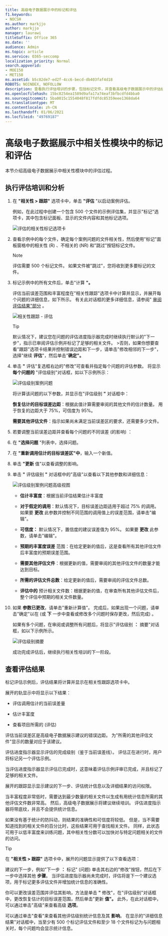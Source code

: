 ```yaml
---
title: 高级电子数据展示中的标记和评估
f1.keywords:
- NOCSH
ms.author: markjjo
author: markjjo
manager: laurawi
titleSuffix: Office 365
ms.date: ''
audience: Admin
ms.topic: article
ms.service: O365-seccomp
localization_priority: Normal
search.appverid:
- MOE150
- MET150
ms.assetid: b5c82de7-ed2f-4cc6-becd-db403faf4d18
ROBOTS: NOINDEX, NOFOLLOW
description: 查看执行评估培训的步骤，包括标记文件，并查看高级电子数据展示中的评估结果。
ms.openlocfilehash: 15bc8254ea1589d9afa17a74eaf3bfbcdfd4bba0
ms.sourcegitcommit: 5ba0015c1554048f817fdfdc85359eee1368da64
ms.translationtype: MT
ms.contentlocale: zh-CN
ms.lasthandoff: 01/06/2021
ms.locfileid: "49769187"
---
```

# <a name="tagging-and-assessment-in-the-relevance-module-in-advanced-ediscovery"></a>高级电子数据展示中相关性模块中的标记和评估
  
本节介绍高级电子数据展示中相关性模块中的评估过程。
  
## <a name="performing-assessment-training-and-analysis"></a>执行评估培训和分析

1. 在 **"相关性 \> 跟踪"** 选项卡中，单击 **"评估** "以启动案例评估。

    例如，在此过程中创建一个包含 500 个文件的示例评估集，并显示"标记"选项卡，其中包含标记面板、显示的文件内容和其他标记选项。 

    ![评估的相关性标记选项卡](../media/c8acf891-b1cd-4344-816c-eabb8cbbe742.png)
  
2. 查看示例中的每个文件，确定每个案例问题的文件相关性，然后使用"标记"面板窗格中的相关性 (R) 、不相关的 (NR) 和"跳过"按钮标记文件。  

    > [!NOTE]
    >  评估需要 500 个标记文件。 如果文件被"跳过"，您将收到更多要标记的文件。 
  
3. 标记示例中的所有文件后，单击"计算 **"。**

    评估当前误差范围和丰富程度在"相关性跟踪"选项卡中计算并显示，并展开每个问题的详细信息，如下所示。 有关此对话框的更多详细信息，请参阅" [审阅评估结果"部分](#reviewing-assessment-results) 。

    ![相关性跟踪 - 评估](../media/da911ba5-8678-40d6-9ad5-fd0b058355c1.png)
  
    > [!TIP]
    > 默认情况下，建议您在问题的评估进度指示器完成时继续执行默认的"下一步"，指示已审阅评估示例并标记了足够的相关文件。 >否则，如果你想要查看"跟踪"选项卡结果并控制错误边距和下一步，请单击"修改相邻的下一步"，选择"继续 **评估**"，然后单击"**确定"。** 
  
4. 单击 **"** 评估"复选框右边的"修改"可查看并指定每个问题的评估参数。 将显示 **每个问题的** "评估级别"对话框，如以下示例所示： 

    ![评估级别案例问题](../media/b7113fef-d125-4617-ae1b-c9eb0bf79aec.png)
  
    将计算该问题的以下参数，并显示在"评估级别 **"** 对话框中： 

    **恢复估计的目标误差边距**：根据此值计算需要审阅的其他文件的估计数量。 用于恢复的边距大于 75%，可信度为 95%。

    **需要其他评估文件**：指示如果尚未满足当前误差区的要求，还需要多少文件。 

5. 若要调整当前误差边距并查看每个问题的不同误差 (的影响) ：

6. 在 **"选择问题** "列表中，选择问题。 

7. 在 **"重新调用估计的目标误差区"中**，输入一个新值。

8. 单击 **"更新** 值"以查看调整的影响。 

9. 单击 **"** 评估级别 **"** 对话框中的"高级"以查看以下其他参数和详细信息： 

    ![评估级别案例问题高级视图](../media/577d7e0e-95df-48c2-9dec-bdeab5e801d8.png)
  
    - **估计丰富度**：根据当前评估结果估计丰富度

    - **对于假定的调用**：默认情况下，目标误差边距适用于超过 75% 的调用。 如果要 **更改** 此参数并控制不同范围的调用值上的误差范围，请单击"编辑"。 

    - **可信度：** 默认情况下，置信度的建议误差值为 95%。 如果要 **更改** 此参数，请单击"编辑"。

    - **预期的丰富度误差** 范围：在给定更新的值后，这是查看所有其他评估文件后丰富度的预期误差范围。

    - **需要其他评估文件**：根据更新的值，需要审阅的其他评估文件的数量才能达到目标。

    - **所需的评估文件总数**：给定更新的值后，需要审阅的评估文件总数。

    - **评估中的** 预计相关文件数：根据更新的值，在审查所有其他评估文件后，整个评估中预期的相关文件数量。

10. 如果 **参数已更改**，请单击"重新计算值"。 完成后，如果出现一个问题，请单击"确定"以在 (或 **下** 一步中查看或修改多个问题时保存更改，然后完成) 。  

    如果有多个问题，在审阅或调整所有问题后，将显示"评估级别 **：** 摘要"对话框，如以下示例所示。 

    ![评估级别摘要](../media/4997b46d-10a5-4abc-b3b2-7b75a370eb9e.png)
  
    成功完成评估后，继续执行相关性培训的下一阶段。

## <a name="reviewing-assessment-results"></a>查看评估结果

标记评估示例后，评估结果将计算并显示在相关性跟踪选项卡中。
  
展开的轨显示中将显示以下结果：
  
- 评估调用估计的当前误差量

- 估计丰富度

- 查看项目所需的 (评估) 

评估当前误差区是高级电子数据展示建议的错误边距。 为"所需的其他评估文件"显示的数量对应于该建议。
  
评估进度指示器显示评估的完成级别（鉴于当前误差线）。 评估正在进行时，用户将标记另一个评估示例。
  
当评估进度指示器显示评估已完成时，这意味着评估示例评审已完成，并且标记了足够的相关文件。 
  
展开的跟踪显示显示建议的下一步、评估统计信息以及详细结果的访问权限。
  
当丰富程度非常低时，需要达到最少数量的相关文件以生成有用统计信息所需的其他评估文件数非常高。 然后，高级电子数据展示将建议继续培训。 评估进度指示器将带底纹，并且不会提供统计信息。
  
如果没有基于统计的防抖动，则结果的准确性和可信度将较低。 但是，当不需要知道找到的相关文件的百分比时，这些结果可用于查找相关文件。 同样，此状态可用于以低丰富度来训练问题，其中相关性分数可以加快对与特定问题相关的文件的访问。
  
> [!TIP]
> 在 **"相关性 \> 跟踪"** 选项卡中，展开的问题显示提供了以下查看选项： 
> 
> 建议的下一步，例如"下一步 **：** 标记" (问题) 单击其右边的"修改"按钮，然后在下一步中选择其他 **步骤**。 当评估进度指示器尚未完成时，评估将是下一个建议选项，用于标记更多评估文件并增加统计信息的准确性。 
> 
> 你可以更改误差范围并评估其影响，方法是单击 **"** 修改"，在"评估级别"对话框中，更改恢复估计的目标误差范围，然后单击"更新 **值"。** 此外，在此对话框中，可以通过单击"高级"来查看高级 **选项**。 
> 
> 可以通过单击"查看"来查看其他评估级别统计信息及其 **影响**。 在显示的"详细信息结果"对话框中，当至少有 500 个标记评估文件和至少 18 个文件标记为与问题相关时，每个问题均会显示统计信息。 
